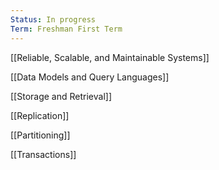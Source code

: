 ```yaml
---
Status: In progress
Term: Freshman First Term
---
```

[[Reliable, Scalable, and Maintainable Systems]]

[[Data Models and Query Languages]]

[[Storage and Retrieval]]

[[Replication]]

[[Partitioning]]

[[Transactions]]